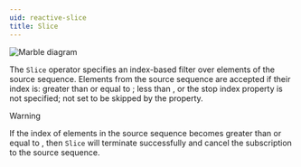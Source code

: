 ```yaml
---
uid: reactive-slice
title: Slice
---
```


![Marble diagram](~/images/reactive-slice.svg)

The `Slice` operator specifies an index-based filter over elements of the source sequence. Elements from the source sequence are accepted if their index is: greater than or equal to <xref href="Bonsai.Reactive.Slice.Start"/>; less than <xref href="Bonsai.Reactive.Slice.Stop"/>, or the stop index property is not specified; not set to be skipped by the <xref href="Bonsai.Reactive.Slice.Step"/> property.

> [!Warning]
> If the index of elements in the source sequence becomes greater than or equal to <xref href="Bonsai.Reactive.Slice.Stop"/>, then `Slice` will terminate successfully and cancel the subscription to the source sequence.
